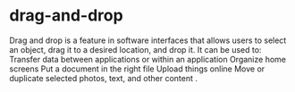 # drag-and-drop
Drag and drop is a feature in software interfaces that allows users to select an object, drag it to a desired location, and drop it. It can be used to: Transfer data between applications or within an application Organize home screens Put a document in the right file Upload things online Move or duplicate selected photos, text, and other content .
